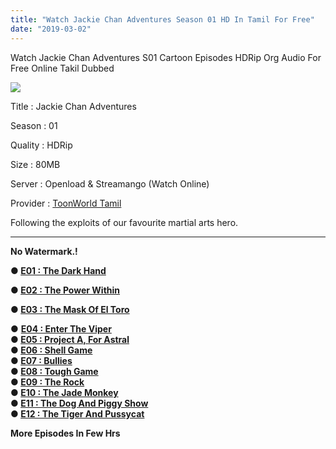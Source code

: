 ```yaml
---
title: "Watch Jackie Chan Adventures Season 01 HD In Tamil For Free"
date: "2019-03-02"
---
```


Watch Jackie Chan Adventures S01 Cartoon Episodes HDRip Org Audio For Free Online Takil Dubbed

[![](https://4.bp.blogspot.com/-vLLyiaBxNxQ/XHn2WqgqPeI/AAAAAAAABcs/lPN7Q9NpcQseKqY5IWDJgYtLLK6snFH5ACLcBGAs/s320/images{2bdbed38d32e7704a3eaa20af56e2289d0665505d01c3d892d71953ac3249a13}25288{2bdbed38d32e7704a3eaa20af56e2289d0665505d01c3d892d71953ac3249a13}2529.jpg)](https://4.bp.blogspot.com/-vLLyiaBxNxQ/XHn2WqgqPeI/AAAAAAAABcs/lPN7Q9NpcQseKqY5IWDJgYtLLK6snFH5ACLcBGAs/s1600/images{2bdbed38d32e7704a3eaa20af56e2289d0665505d01c3d892d71953ac3249a13}25288{2bdbed38d32e7704a3eaa20af56e2289d0665505d01c3d892d71953ac3249a13}2529.jpg)

Title : Jackie Chan Adventures

Season : 01

Quality : HDRip

Size : 80MB

Server : Openload & Streamango (Watch Online)

Provider : [ToonWorld Tamil](https://toonworldtamil.blogspot.com/)

Following the exploits of our favourite martial arts hero.

* * *

**No Watermark.!**

**● [E01 : The Dark Hand](http://toonsouthindia.ml/index.php/episodes/jackie-chan-adventures-1-episode-1-in-tamil/)**

**● [E02 : The Power Within](http://toonsouthindia.ml/index.php/episodes/watch-jackie-chan-adventures-season-1-episode-2/)**

**● [E03 : The Mask Of El Toro](http://toonsouthindia.ml/index.php/episodes/watch-jackie-chan-adventures-season-1-episode-3/)**

● **[E04 : Enter The Viper](http://toonsouthindia.ml/index.php/episodes/watch-jackie-chan-adventures-season-1-episode-4/)**  
**● [E05 : Project A, For Astral](http://toonsouthindia.ml/index.php/episodes/watch-jackie-chan-adventures-season-1-episode-5/)**  
**● [E06 : Shell Game](http://toonsouthindia.ml/index.php/episodes/watch-jackie-chan-adventures-season-1-episode-6/)**  
**● [E07 : Bullies](http://toonsouthindia.ml/index.php/episodes/watch-jackie-chan-adventures-season-1-episode-7/)**  
**● [E08 : Tough Game](http://toonsouthindia.ml/index.php/episodes/watch-jackie-chan-adventures-season-1-episode-8/)**  
**● [E09 : The Rock](http://toonsouthindia.ml/index.php/episodes/watch-jackie-chan-adventures-season-1-episode-9/)**  
**● [E10 : The Jade Monkey](http://toonsouthindia.ml/index.php/episodes/watch-jackie-chan-adventures-season-1-episode-10/)**  
**● [E11 : The Dog And Piggy Show](http://toonsouthindia.ml/index.php/episodes/watch-jackie-chan-adventures-season-1-episode-11/)**  
**● [E12 : The Tiger And Pussycat](http://toonsouthindia.ml/index.php/episodes/watch-jackie-chan-adventures-season-1-episode-12/)**

**More Episodes In Few Hrs**
